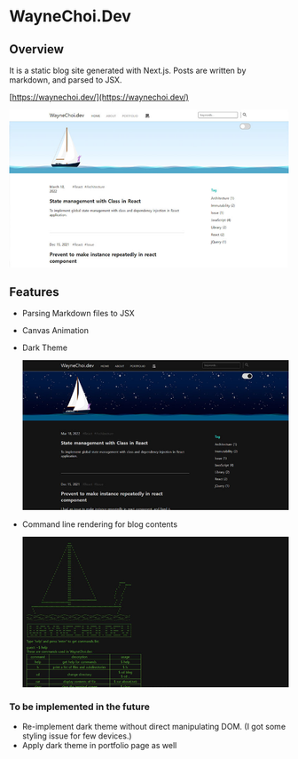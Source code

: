 # WayneChoi.Dev

## Overview

It is a static blog site generated with Next.js. Posts are written by markdown, and parsed to JSX.

[https://waynechoi.dev/](https://waynechoi.dev/)

<img width="600" src="./public/screenshot/waynechoi_dev.jpg">

## Features

- Parsing Markdown files to JSX

- Canvas Animation

- Dark Theme

    <img width="600" src="./public/screenshot/waynechoi_dev_dark.jpg">

- Command line rendering for blog contents

    <img width="600" src="./public/screenshot/waynechoi_dev_cli.jpg">

### To be implemented in the future

- Re-implement dark theme without direct manipulating DOM. (I got some styling issue for few devices.)
- Apply dark theme in portfolio page as well
